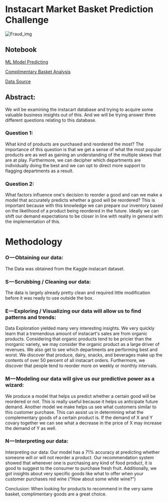 # Instacart Market Basket Prediction Challenge
![Fraud_img](https://www.supermarketnews.com/sites/supermarketnews.com/files/styles/article_featured_standard/public/Instacart-Personal_Shopper-Bag.png?itok=LIpaSQ2n)

## Notebook
[ML Model Predicting](https://nbviewer.jupyter.org/github/ShinPete/instacart_basket_reorder_preds/blob/master/Instacart_Reorder_preds.ipynb)

[Complimentary Basket Analysis](https://nbviewer.jupyter.org/github/ShinPete/instacart_basket_reorder_preds/blob/master/Instacart_Reorder_preds.ipynb)

[Data Source](https://www.kaggle.com/c/instacart-market-basket-analysis/data)


## Abstract:
We will be examining the instacart database and trying to acquire some valuable business insights out of this. And we will be trying answer three different questions relating to this database.

### Question 1: 
What kind of products are purchased and reordered the most? The importance of this question is that we get a sense of what the most popular products are as well as gaining an understanding of the multiple skews that are at play. Furthermore, we can decipher which departments are individually doing the best and we can opt to direct more support to flagging departments as a result.

### Question 2: 
What factors influence one's decision to reorder a good and can we make a model that accurately predicts whether a good will be reordered? This is important because with this knowledge we can prepare our inventory based on the likelihood of a product being reordered in the future. Ideally we can shift our demand expectations to be closer in line with reality in general with the implementation of this.

# Methodology 
### O — Obtaining our data:
The Data was obtained from the Kaggle instacart dataset.

### S — Scrubbing / Cleaning our data:
The data is largely already pretty clean and required little modification before it was ready to use outside the box.

### E — Exploring / Visualizing our data will allow us to find patterns and trends:
Data Exploration yielded many very interesting insights. We very quickly learn that a tremendous amount of instacart's sales are from organic products. Considering that organic products tend to be pricier than the inorganic variety, we may consider the organic product as a large driver of revenues. We also get to see which departments are performing best and worst. We discover that produce, dairy, snacks, and beverages make up the contents of over 50 percent of all instacart orders. Furthermore, we discover that people tend to reorder more on weekly or monthly intervals.

### M — Modeling our data will give us our predictive power as a wizard:
We produce a model that helps us predict whether a certain good will be reordered or not. This is really useful because it helps us anticipate future demand. Another model we make helps us see what customers similar to this customer purchase. This can assist us in determining what the complementary goods of a certain product is. If the demand of X and Y covary together we can see what a decrease in the price of X may increase the demand of Y as well.

### N — Interpreting our data:
Interpreting our data: Our model has a 71% accuracy at predicting whether someone will or will not reorder a product. Our recommendation system showed that whenever one is purchasing any kind of food product, it is good to suggest to the consumer to purchase fresh fruit. Additionally, we got insights about very specific goods like what to offer when your customer purchases red wine (“How about some white wine?”)

Conclusion: When looking for products to recommend in the very same basket, complimentary goods are a great choice. 
